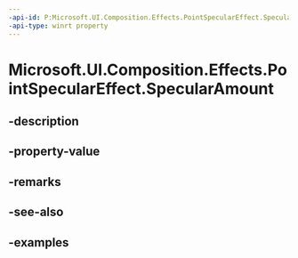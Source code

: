```yaml
---
-api-id: P:Microsoft.UI.Composition.Effects.PointSpecularEffect.SpecularAmount
-api-type: winrt property
---
```


# Microsoft.UI.Composition.Effects.PointSpecularEffect.SpecularAmount

<!--
public float SpecularAmount { get; set; }
-->


## -description

## -property-value

## -remarks

## -see-also

## -examples


